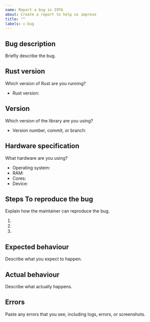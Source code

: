 ```yaml
---
name: Report a bug in IOTA
about: Create a report to help us improve
title: ""
labels: c-bug
---
```


## Bug description

Briefly describe the bug.

## Rust version

Which version of Rust are you running?

- Rust version:

## Version

Which version of the library are you using?

- Version number, commit, or branch:

## Hardware specification

What hardware are you using?

- Operating system:
- RAM:
- Cores:
- Device:

## Steps To reproduce the bug

Explain how the maintainer can reproduce the bug.

1.
2.
3.

## Expected behaviour

Describe what you expect to happen.

## Actual behaviour

Describe what actually happens.

## Errors

Paste any errors that you see, including logs, errors, or screenshots.
